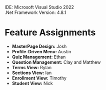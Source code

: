 IDE: Microsoft Visual Studio 2022  
.Net Framework Version: 4.8.1

# Feature Assignments

- **MasterPage Design:** Josh
- **Profile-Driven Menu:** Austin  
- **Quiz Management:** Ethan  
- **Question Management:** Clay and Matthew  
- **Terms View:** Rylan
- **Sections View:** Ian
- **Enrollment View:** Timothy
- **Student View:** Nick